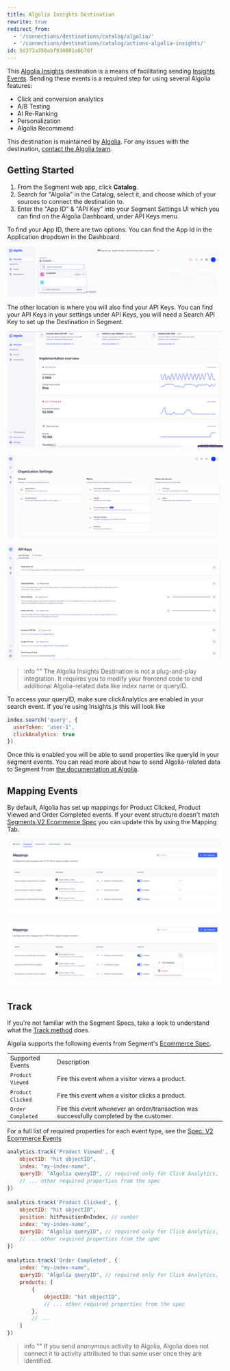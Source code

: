 ```yaml
---
title: Algolia Insights Destination
rewrite: true
redirect_from:
  - '/connections/destinations/catalog/algolia/'
  - '/connections/destinations/catalog/actions-algolia-insights/'
id: 5d373a350abf930001a6b70f
---
```

This [Algolia Insights](https://www.algolia.com/products/analytics/) destination is a means of facilitating sending [Insights Events](https://www.algolia.com/doc/guides/sending-events/getting-started/). Sending these events is a required step for using several Algolia features:

- Click and conversion analytics
- A/B Testing
- AI Re-Ranking
- Personalization
- Algolia Recommend

This destination is maintained by [Algolia](https://www.algolia.com/). For any issues with the destination, [contact the Algolia team](mailto:hey@algolia.com).

## Getting Started

1. From the Segment web app, click **Catalog**.
2. Search for "Algolia" in the Catalog, select it, and choose which of your sources to connect the destination to.
3. Enter the "App ID" & "API Key" into your Segment Settings UI which you can find on the Algolia Dashboard, under API Keys menu.

To find your App ID, there are two options. You can find the App Id in the Application dropdown in the Dashboard.

![Application Dropdown](images/algolia_app_id_dropdown.png)

The other location is where you will also find your API Keys. You can find your API Keys in your settings under API Keys, you will need a Search API Key to set up the Destination in Segment. 

![Dashboard Settings](images/algolia_dashboard_settings.png)

![Settings Menu](images/algolia_settings_menu.png)

![Api Keys](images/algolia_api_keys.png)

> info ""
> The Algolia Insights Destination is not a plug-and-play integration. It requires you to modify your frontend code to end additional Algolia-related data like index name or queryID.

To access your queryID, make sure clickAnalytics are enabled in your search event. If you're using Insights.js this will look like
```js
index.search('query', {
  userToken: 'user-1',
  clickAnalytics: true
})
``` 

Once this is enabled you will be able to send properties like queryId in your segment events. You can read more about how to send Algolia-related data to Segment from [the documentation at Algolia](https://www.algolia.com/doc/guides/sending-events/implementing/connectors/segment/).

## Mapping Events

By default, Algolia has set up mappings for Product Clicked, Product Viewed and Order Completed events. If your event structure doesn't match [Segments V2 Ecommerce Spec](/docs/connections/spec/ecommerce/v2/) you can update this by using the Mapping Tab.

![Mappings Tab](images/mapping_tab.png)

![Edit Mappings](images/mapping_tab_edit.png)

## Track

If you're not familiar with the Segment Specs, take a look to understand what the [Track method](/docs/connections/spec/track/) does.

Algolia supports the following events from Segment's [Ecommerce Spec](/docs/connections/spec/ecommerce/v2/).

<table>
  <tr>
   <td>Supported Events</td>
   <td>Description</td>
  </tr>
  <tr>
   <td><code>Product Viewed</code></td>
   <td>Fire this event when a visitor views a product.</td>
  </tr>
  <tr>
   <td><code>Product Clicked</code></td>
   <td>Fire this event when a visitor clicks a product.</td>
  </tr>
  <tr>
   <td><code>Order Completed</code></td>
   <td>Fire this event whenever an order/transaction was successfully completed by the customer.</td>
  </tr>
</table>

For a full list of required properties for each event type, see the [Spec: V2 Ecommerce Events](/docs/connections/spec/ecommerce/v2/)

```js
analytics.track('Product Viewed', {
    objectID: "hit objectID",
    index: "my-index-name",
    queryID: "Algolia queryID", // required only for Click Analytics,
    // ... other required properties from the spec
})

analytics.track('Product Clicked', {
    objectID: "hit objectID",
    position: hitPositionOnIndex, // number
    index: "my-index-name",
    queryID: "Algolia queryID", // required only for Click Analytics,
    // ... other required properties from the spec
})

analytics.track('Order Completed', {
    index: "my-index-name",
    queryID: "Algolia queryID", // required only for Click Analytics,
    products: [
        {
            objectID: "hit objectID",
            // ... other required properties from the spec
        },
        // ...
    ]
})
```

> info ""
> If you send anonymous activity to Algolia, Algolia does not connect it to activity attributed to that same user once they are identified.